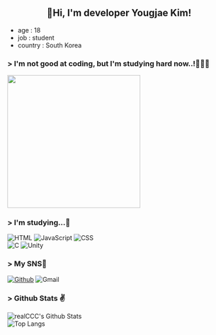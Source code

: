 <h2 align="center">👋Hi, I'm developer Yougjae Kim!</h2>
<ul>
    <li>age : 18</li><li>job : student</li>
    <li>country : South Korea</li>
</ul>

### > I'm not good at coding, but I'm studying hard now..!👨🏻‍💻
<img src="https://img1.daumcdn.net/thumb/R1280x0.fgif/?fname=http://t1.daumcdn.net/brunch/service/user/7JRW/image/NLdOFBMRyHsBm1l847vneqtWi9s.gif" width="300">

### > I'm studying...📖

<div>
    <img src="https://img.shields.io/badge/-HTML5-red?style=for-the-badge&logo=html5&logoColor=ffffff" alt="HTML"> 
    <img src="https://img.shields.io/badge/-JAVASCRIPT-F7DF1E?style=for-the-badge&logo=JAVASCRIPT&logoColor=black" alt="JavaScript"> 
    <img src="https://img.shields.io/badge/-CSS3-blue?style=for-the-badge&logo=CSS3" alt="CSS">
    <br>
    <img src="https://img.shields.io/badge/C-00599C?style=for-the-badge&logo=c&logoColor=white" alt="C">
    <img src="https://img.shields.io/badge/-Unity-black?style=for-the-badge&logo=Unity" alt="Unity">
</div>

### > My SNS📲

<div>
    <a href="https://github.com/bernadette1008"><img src="https://img.shields.io/badge/-bernadette1008-181717?style=social&logo=Github" alt="Github"></a> 
    <img src="https://img.shields.io/badge/-kdilkm18kdilkm18@gmail.com-EA4335?style=social&logo=Gmail" alt="Gmail">
</div>


### > Github Stats ✌
![realCCC's Github Stats](https://github-readme-stats.vercel.app/api?username=bernadette1008&count_private=true&show_icons=true&include_all_commits=true)  
![Top Langs](https://github-readme-stats.vercel.app/api/top-langs/?username=bernadette1008&hide=TeX&layout=compact)
